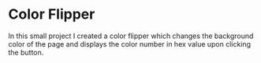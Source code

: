 # Color Flipper
In this small project I created a color flipper which changes the background color of the page and displays the color number in hex value upon clicking the button.